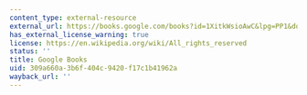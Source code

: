 ```yaml
---
content_type: external-resource
external_url: https://books.google.com/books?id=1XitkWsioAwC&lpg=PP1&dq=evelyn%20fox%20the%20century%20of%20the%20gene&pg=PP1#v=onepage&q&f=false
has_external_license_warning: true
license: https://en.wikipedia.org/wiki/All_rights_reserved
status: ''
title: Google Books
uid: 309a660a-3b6f-404c-9420-f17c1b41962a
wayback_url: ''
---
```

